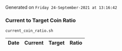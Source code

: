 Generated on `Friday 24-September-2021 at 13:16:42`

### Current to Target Coin Ratio
`current_coin_ratio.sh`

Date|Current|Target|Ratio
---|---|---|---

